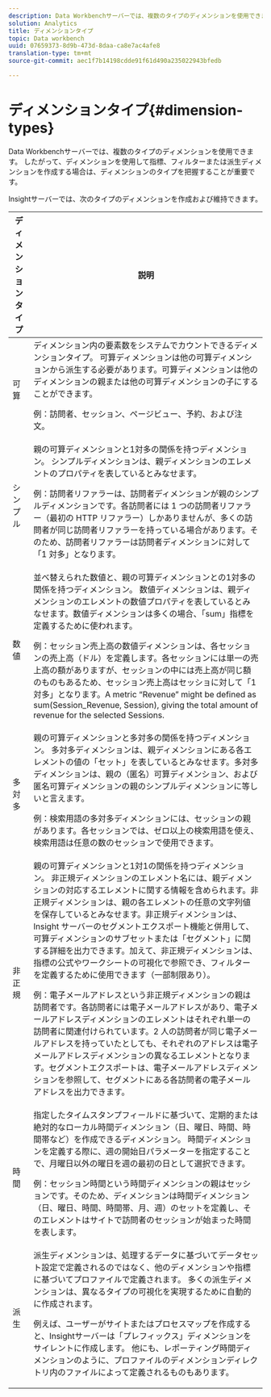 ```yaml
---
description: Data Workbenchサーバーでは、複数のタイプのディメンションを使用できます。 したがって、ディメンションを使用して指標、フィルターまたは派生ディメンションを作成する場合は、ディメンションのタイプを把握することが重要です。
solution: Analytics
title: ディメンションタイプ
topic: Data workbench
uuid: 07659373-8d9b-473d-8daa-ca8e7ac4afe8
translation-type: tm+mt
source-git-commit: aec1f7b14198cdde91f61d490a235022943bfedb

---
```



# ディメンションタイプ{#dimension-types}

Data Workbenchサーバーでは、複数のタイプのディメンションを使用できます。 したがって、ディメンションを使用して指標、フィルターまたは派生ディメンションを作成する場合は、ディメンションのタイプを把握することが重要です。

Insightサーバーでは、次のタイプのディメンションを作成および維持できます。

<table id="table_1A79B6C57ED145B6AA3BB05DD37AAD1B"> 
 <thead> 
  <tr> 
   <th colname="col1" class="entry"> ディメンションタイプ </th> 
   <th colname="col2" class="entry"> 説明 </th> 
  </tr> 
 </thead>
 <tbody> 
  <tr> 
   <td colname="col1"> 可算 </td> 
   <td colname="col2">ディメンション内の要素数をシステムでカウントできるディメンションタイプ。 可算ディメンションは他の可算ディメンションから派生する必要があります。可算ディメンションは他のディメンションの親または他の可算ディメンションの子にすることができます。 <p>例：訪問者、セッション、ページビュー、予約、および注文。 </p></td> 
  </tr> 
  <tr> 
   <td colname="col1"> シンプル </td> 
   <td colname="col2">親の可算ディメンションと1対多の関係を持つディメンション。 シンプルディメンションは、親ディメンションのエレメントのプロパティを表しているとみなせます。 <p>例：訪問者リファラーは、訪問者ディメンションが親のシンプルディメンションです。各訪問者には 1 つの訪問者リファラー（最初の HTTP リファラー）しかありませんが、多くの訪問者が同じ訪問者リファラーを持っている場合があります。そのため、訪問者リファラーは訪問者ディメンションに対して「1 対多」となります。 </p></td> 
  </tr> 
  <tr> 
   <td colname="col1"> 数値 </td> 
   <td colname="col2">並べ替えられた数値と、親の可算ディメンションとの1対多の関係を持つディメンション。 数値ディメンションは、親ディメンションのエレメントの数値プロパティを表しているとみなせます。数値ディメンションは多くの場合、「sum」指標を定義するために使われます。 <p>例：セッション売上高の数値ディメンションは、各セッションの売上高（ドル）を定義します。各セッションには単一の売上高の額がありますが、セッションの中には売上高が同じ額のものもあるため、セッション売上高はセッショに対して「1 対多」となります。A metric “Revenue” might be defined as <span class="filepath"> sum(Session_Revenue, Session)</span>, giving the total amount of revenue for the selected Sessions. </p></td> 
  </tr> 
  <tr> 
   <td colname="col1"> 多対多 </td> 
   <td colname="col2">親の可算ディメンションと多対多の関係を持つディメンション。 多対多ディメンションは、親ディメンションにある各エレメントの値の「セット」を表しているとみなせます。多対多ディメンションは、親の（匿名）可算ディメンション、および匿名可算ディメンションの親のシンプルディメンションに等しいと言えます。 <p>例：検索用語の多対多ディメンションには、セッションの親があります。各セッションでは、ゼロ以上の検索用語を使え、検索用語は任意の数のセッションで使用できます。 </p></td> 
  </tr> 
  <tr> 
   <td colname="col1"> 非正規 </td> 
   <td colname="col2">親の可算ディメンションと1対1の関係を持つディメンション。 非正規ディメンションのエレメント名には、親ディメンションの対応するエレメントに関する情報を含められます。非正規ディメンションは、親の各エレメントの任意の文字列値を保存しているとみなせます。非正規ディメンションは、Insight サーバーのセグメントエクスポート機能と併用して、可算ディメンションのサブセットまたは「セグメント」に関する詳細を出力できます。加えて、非正規ディメンションは、指標の公式やワークシートの可視化で参照でき、フィルターを定義するために使用できます（一部制限あり）。 <p>例：電子メールアドレスという非正規ディメンションの親は訪問者です。各訪問者には電子メールアドレスがあり、電子メールアドレスディメンションのエレメントはそれぞれ単一の訪問者に関連付けられています。2 人の訪問者が同じ電子メールアドレスを持っていたとしても、それぞれのアドレスは電子メールアドレスディメンションの異なるエレメントとなります。セグメントエクスポートは、電子メールアドレスディメンションを参照して、セグメントにある各訪問者の電子メールアドレスを出力できます。 </p></td> 
  </tr> 
  <tr> 
   <td colname="col1"> 時間 </td> 
   <td colname="col2">指定したタイムスタンプフィールドに基づいて、定期的または絶対的なローカル時間ディメンション（日、曜日、時間、時間帯など）を作成できるディメンション。 時間ディメンションを定義する際に、週の開始日パラメーターを指定することで、月曜日以外の曜日を週の最初の日として選択できます。 <p>例：セッション時間という時間ディメンションの親はセッションです。そのため、ディメンションは時間ディメンション（日、曜日、時間、時間帯、月、週）のセットを定義し、そのエレメントはサイトで訪問者のセッションが始まった時間を表します。 </p></td> 
  </tr> 
  <tr> 
   <td colname="col1"> 派生 </td> 
   <td colname="col2">派生ディメンションは、処理するデータに基づいてデータセット設定で定義されるのではなく、他のディメンションや指標に基づいてプロファイルで定義されます。 多くの派生ディメンションは、異なるタイプの可視化を実現するために自動的に作成されます。 <p>例えば、ユーザーがサイトまたはプロセスマップを作成すると、Insightサーバーは「プレフィックス」ディメンションをサイレントに作成します。 他にも、レポーティング時間ディメンションのように、プロファイルのディメンションディレクトリ内のファイルによって定義されるものもあります。 </p></td> 
  </tr> 
 </tbody> 
</table>

